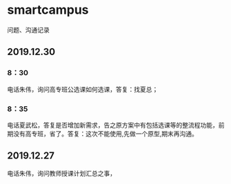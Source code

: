 # smartcampus
问题、沟通记录

## 2019.12.30
### 8：30 
电话朱伟，询问高专班公选课如何选课，答复：找夏总；
### 8：35 
电话夏武松，答复是否增加新需求，告之原方案中有包括选课等的整流程功能，前期没有高专班，省了。答复：这次不能使用,先做一个原型,期末再沟通。

## 2019.12.27
电话朱伟，询问教师授课计划汇总之事，
